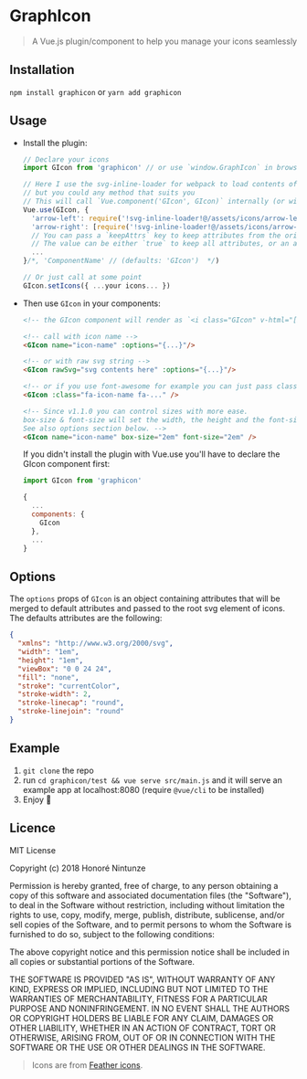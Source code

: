 # GraphIcon

> A Vue.js plugin/component to help you manage your icons seamlessly

## Installation

`npm install graphicon` or `yarn add graphicon`

## Usage

* Install the plugin:

  ```js
  // Declare your icons
  import GIcon from 'graphicon' // or use `window.GraphIcon` in browsers

  // Here I use the svg-inline-loader for webpack to load contents of svg files
  // but you could any method that suits you
  // This will call `Vue.component('GIcon', GIcon)` internally (or with provided component name)
  Vue.use(GIcon, {
    'arrow-left': require('!svg-inline-loader!@/assets/icons/arrow-left.svg'),
    'arrow-right': [require('!svg-inline-loader!@/assets/icons/arrow-right.svg'), {...defaultSvgAttributes...}],
    // You can pass a `keepAttrs` key to keep attributes from the original svg tag.
    // The value can be either `true` to keep all attributes, or an array of keys to be kept.
    ...
  }/*, 'ComponentName' // (defaults: 'GIcon')  */)

  // Or just call at some point
  GIcon.setIcons({ ...your icons... })
  ```

* Then use `GIcon` in your components:

  ```html
  <!-- the GIcon component will render as `<i class="GIcon" v-html="[icon content]"></i>` -->

  <!-- call with icon name -->
  <GIcon name="icon-name" :options="{...}"/>

  <!-- or with raw svg string -->
  <GIcon rawSvg="svg contents here" :options="{...}"/>

  <!-- or if you use font-awesome for example you can just pass classes down to GIcon -->
  <GIcon :class="fa-icon-name fa-..." />

  <!-- Since v1.1.0 you can control sizes with more ease.
  box-size & font-size will set the width, the height and the font-size of the <i>.
  See also options section below. -->
  <GIcon name="icon-name" box-size="2em" font-size="2em" />
  ```

  If you didn't install the plugin with Vue.use you'll have to declare the GIcon component first:

  ```js
  import GIcon from 'graphicon'

  {
    ...
    components: {
      GIcon
    },
    ...
  }
  ```

## Options

The `options` props of `GIcon` is an object containing attributes that will be merged to default attributes and passed to the root svg element of icons. The defaults attributes are the following:

```json
{
  "xmlns": "http://www.w3.org/2000/svg",
  "width": "1em",
  "height": "1em",
  "viewBox": "0 0 24 24",
  "fill": "none",
  "stroke": "currentColor",
  "stroke-width": 2,
  "stroke-linecap": "round",
  "stroke-linejoin": "round"
}
```

## Example

1. `git clone` the repo
2. run `cd graphicon/test && vue serve src/main.js` and it will serve an example app at localhost:8080 (require `@vue/cli` to be installed)
3. Enjoy :tada:

## Licence

MIT License

Copyright (c) 2018 Honoré Nintunze

Permission is hereby granted, free of charge, to any person obtaining a copy
of this software and associated documentation files (the "Software"), to deal
in the Software without restriction, including without limitation the rights
to use, copy, modify, merge, publish, distribute, sublicense, and/or sell
copies of the Software, and to permit persons to whom the Software is
furnished to do so, subject to the following conditions:

The above copyright notice and this permission notice shall be included in all
copies or substantial portions of the Software.

THE SOFTWARE IS PROVIDED "AS IS", WITHOUT WARRANTY OF ANY KIND, EXPRESS OR
IMPLIED, INCLUDING BUT NOT LIMITED TO THE WARRANTIES OF MERCHANTABILITY,
FITNESS FOR A PARTICULAR PURPOSE AND NONINFRINGEMENT. IN NO EVENT SHALL THE
AUTHORS OR COPYRIGHT HOLDERS BE LIABLE FOR ANY CLAIM, DAMAGES OR OTHER
LIABILITY, WHETHER IN AN ACTION OF CONTRACT, TORT OR OTHERWISE, ARISING FROM,
OUT OF OR IN CONNECTION WITH THE SOFTWARE OR THE USE OR OTHER DEALINGS IN THE
SOFTWARE.

> Icons are from [Feather icons](https://feathericons.com/).
